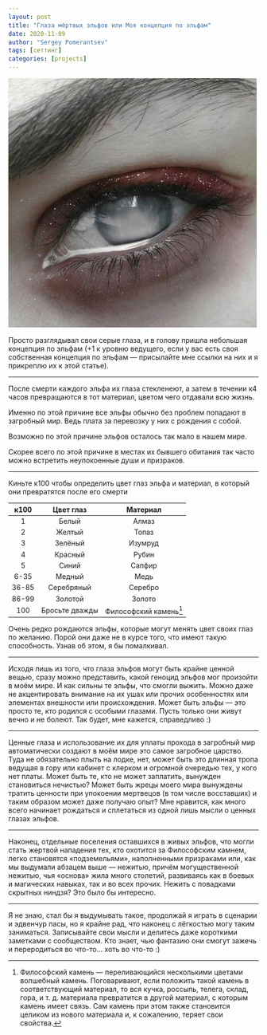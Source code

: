 ```yaml
---
layout: post
title: "Глаза мёртвых эльфов или Моя концепция по эльфам"
date: 2020-11-09
author: "Sergey Pomerantsev"
tags: [сеттинг]
categories: [projects]
---
```


![](/assets/images/eyes.jpg)

Просто разглядывал свои серые глаза, и в голову пришла небольшая концепция по эльфам (+1 к уровню ведущего, если у вас есть своя собственная концепция по эльфам — присылайте мне ссылки на них и я прикреплю их к этой статье).

---

После смерти каждого эльфа их глаза стекленеют, а затем в течении к4 часов превращаются в тот материал, цветом чего отдавали всю жизнь.

Именно по этой причине все эльфы обычно без проблем попадают в загробный мир. Ведь плата за перевозку у них с рождения с собой.

Возможно по этой причине эльфов осталось так мало в нашем мире.

Скорее всего по этой причине в местах их бывшего обитания так часто можно встретить неупокоенные души и призраков.

---

Киньте к100 чтобы определить цвет глаз эльфа и материал, в который они превратятся после его смерти

| к100 | Цвет глаз | Материал |
|:--:|:--:|:--:|
| 1 | Белый | Алмаз |
| 2 | Желтый | Топаз |
| 3 | Зелёный | Изумруд |
| 4 | Красный | Рубин |
| 5 | Синий | Сапфир |
| 6-35 | Медный | Медь |
| 36-85 | Серебряный | Серебро |
| 86-99 | Золотой | Золото |
| 100 | Бросьте дважды | Философский камень[^1] |

[^1]: Философский камень — переливающийся несколькими цветами волшебный камень. Поговаривают, если положить такой камень в соответствующий материал, то вся кучка, россыпь, телега, склад, гора, и т. д. материала превратится в другой материал, с которым камень имеет связь. Сам камень при этом также становится целиком из нового материала и, к сожалению, теряет свои свойства.

Очень редко рождаются эльфы, которые могут менять цвет своих глаз по желанию. Порой они даже не в курсе того, что имеют такую способность. Узнав об этом, я бы помалкивал.

---

Исходя лишь из того, что глаза эльфов могут быть крайне ценной вещью, сразу можно представить, какой геноцид эльфов мог произойти в моём мире. И как сильны те эльфы, что смогли выжить. Можно даже не акцентировать внимание на их ушах или прочих особенностях или элементах внешности или происхождения. Может быть эльфы — это просто те, кто родился с особыми глазами. Пусть только они живут вечно и не болеют. Так будет, мне кажется, справедливо :)

---

Ценные глаза и использование их для уплаты прохода в загробный мир автоматически создают в моём мире это самое загробное царство. Туда не обязательно плыть на лодке, нет, может быть это длинная тропа ведущая в гору или кабинет с клерком и огромной очередью тех, у кого нет платы. Может быть те, кто не может заплатить, вынужден становиться нечистью? Может быть жрецы моего мира вынуждены тратить ценности при упокоении мертвецов (в том числе восставших) и таким образом может даже получаю опыт? Мне нравится, как много всего начинает рождаться и сплетаться из одной лишь мысли о ценных глазах эльфов.

---

Наконец, отдельные поселения оставшихся в живых эльфов, что могли стать жертвой нападения тех, кто охотится за Философским камнем, легко становятся «подземельями», наполненными призраками или, как мы выдумали абзацем выше — нежитью, причём могущественной нежитью, чья «основа» жила много столетий, развиваясь как в боевых и магических навыках, так и во всех прочих. Нежить с повадками скрытных ниндзя? Это было бы интересно.

---

Я не знаю, стал бы я выдумывать такое, продолжай я играть в сценарии и эдвенчур пасы, но я крайне рад, что наконец с лёгкостью могу таким заниматься. Записывайте свои мысли и делитесь даже короткими заметками с сообществом. Кто знает, чью фантазию они смогут зажечь и переродиться во что-то… хоть во что-то :)
